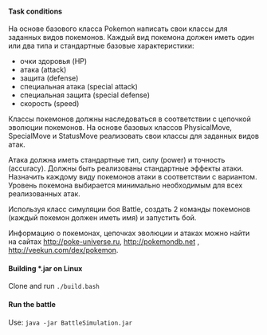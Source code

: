 #### Task conditions

На основе базового класса Pokemon написать свои классы для заданных видов покемонов. Каждый вид покемона должен иметь
один или два типа и стандартные базовые характеристики:

- очки здоровья (HP)
- атака (attack)
- защита (defense)
- специальная атака (special attack)
- специальная защита (special defense)
- скорость (speed)

Классы покемонов должны наследоваться в соответствии с цепочкой эволюции покемонов. На основе базовых классов
PhysicalMove, SpecialMove и StatusMove реализовать свои классы для заданных видов атак.

Атака должна иметь стандартные тип, силу (power) и точность (accuracy). Должны быть реализованы стандартные эффекты
атаки. Назначить каждому виду покемонов атаки в соответствии с вариантом. Уровень покемона выбирается минимально
необходимым для всех реализованных атак.

Используя класс симуляции боя Battle, создать 2 команды покемонов (каждый покемон должен иметь имя) и запустить бой.

Информацию о покемонах, цепочках эволюции и атаках можно найти на сайтах http://poke-universe.ru, http://pokemondb.net
, http://veekun.com/dex/pokemon.

#### Building *.jar on Linux

Clone and run `./build.bash`

#### Run the battle

Use:
`java -jar BattleSimulation.jar`
